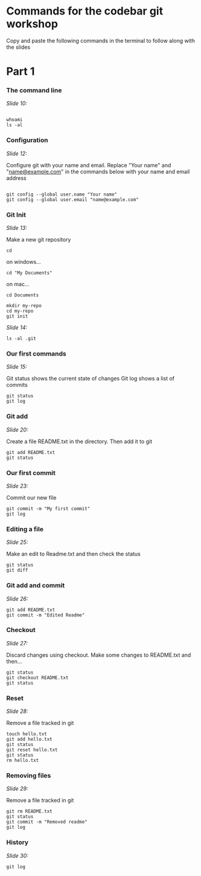 # Commands for the codebar git workshop

Copy and paste the following commands in the terminal to follow along with the slides

# Part 1

### The command line
_Slide 10:_


```

whoami
ls -al

```

### Configuration
_Slide 12:_


Configure git with your name and email.
Replace "Your name" and "name@example.com" in the commands below with your name and email address

```

git config --global user.name "Your name"
git config --global user.email "name@example.com"

```

### Git Init
_Slide 13:_


Make a new git repository

```
cd
```
on windows...
```
cd "My Documents"
```
on mac...
```
cd Documents
```

```
mkdir my-repo
cd my-repo
git init

```

_Slide 14:_


```
ls -al .git
```

### Our first commands
_Slide 15:_

Git status shows the current state of changes
Git log shows a list of commits

```
git status
git log
```

### Git add
_Slide 20:_


Create a file README.txt in the directory. Then add it to git
```
git add README.txt
git status
```

### Our first commit
_Slide 23:_

Commit our new file
```
git commit -m "My first commit"
git log
```

### Editing a file
_Slide 25:_

Make an edit to Readme.txt and then check the status
```
git status
git diff
```
### Git add and commit
_Slide 26:_

```
git add README.txt
git commit -m "Edited Readme"
```

### Checkout
_Slide 27:_

Discard changes using checkout.
Make some changes to README.txt and then...

```
git status
git checkout README.txt
git status
```

### Reset
_Slide 28:_

Remove a file tracked in git
```
touch hello.txt
git add hello.txt
git status
git reset hello.txt
git status
rm hello.txt
```

### Removing files
_Slide 29:_

Remove a file tracked in git
```
git rm README.txt
git status
git commit -m "Removed readme"
git log
```

### History
_Slide 30:_

```
git log
```
